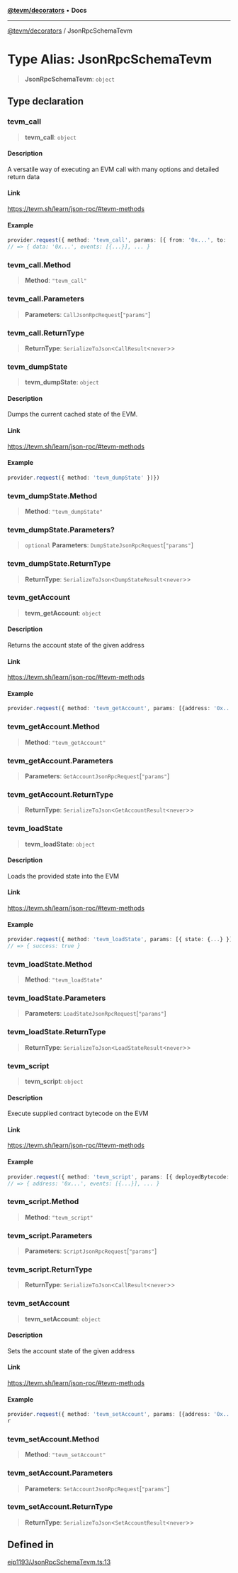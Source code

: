 [**@tevm/decorators**](../README.md) • **Docs**

***

[@tevm/decorators](../globals.md) / JsonRpcSchemaTevm

# Type Alias: JsonRpcSchemaTevm

> **JsonRpcSchemaTevm**: `object`

## Type declaration

### tevm\_call

> **tevm\_call**: `object`

#### Description

A versatile way of executing an EVM call with many options and detailed return data

#### Link

https://tevm.sh/learn/json-rpc/#tevm-methods

#### Example

```ts
provider.request({ method: 'tevm_call', params: [{ from: '0x...', to: '0x...', data: '0x...' }] })})
// => { data: '0x...', events: [{...}], ... }
```

### tevm\_call.Method

> **Method**: `"tevm_call"`

### tevm\_call.Parameters

> **Parameters**: `CallJsonRpcRequest`\[`"params"`\]

### tevm\_call.ReturnType

> **ReturnType**: `SerializeToJson`\<`CallResult`\<`never`\>\>

### tevm\_dumpState

> **tevm\_dumpState**: `object`

#### Description

Dumps the current cached state of the EVM.

#### Link

https://tevm.sh/learn/json-rpc/#tevm-methods

#### Example

```ts
provider.request({ method: 'tevm_dumpState' })})
```

### tevm\_dumpState.Method

> **Method**: `"tevm_dumpState"`

### tevm\_dumpState.Parameters?

> `optional` **Parameters**: `DumpStateJsonRpcRequest`\[`"params"`\]

### tevm\_dumpState.ReturnType

> **ReturnType**: `SerializeToJson`\<`DumpStateResult`\<`never`\>\>

### tevm\_getAccount

> **tevm\_getAccount**: `object`

#### Description

Returns the account state of the given address

#### Link

https://tevm.sh/learn/json-rpc/#tevm-methods

#### Example

```ts
provider.request({ method: 'tevm_getAccount', params: [{address: '0x...' }])})
```

### tevm\_getAccount.Method

> **Method**: `"tevm_getAccount"`

### tevm\_getAccount.Parameters

> **Parameters**: `GetAccountJsonRpcRequest`\[`"params"`\]

### tevm\_getAccount.ReturnType

> **ReturnType**: `SerializeToJson`\<`GetAccountResult`\<`never`\>\>

### tevm\_loadState

> **tevm\_loadState**: `object`

#### Description

Loads the provided state into the EVM

#### Link

https://tevm.sh/learn/json-rpc/#tevm-methods

#### Example

```ts
provider.request({ method: 'tevm_loadState', params: [{ state: {...} }] }])})
// => { success: true }
```

### tevm\_loadState.Method

> **Method**: `"tevm_loadState"`

### tevm\_loadState.Parameters

> **Parameters**: `LoadStateJsonRpcRequest`\[`"params"`\]

### tevm\_loadState.ReturnType

> **ReturnType**: `SerializeToJson`\<`LoadStateResult`\<`never`\>\>

### tevm\_script

> **tevm\_script**: `object`

#### Description

Execute supplied contract bytecode on the EVM

#### Link

https://tevm.sh/learn/json-rpc/#tevm-methods

#### Example

```ts
provider.request({ method: 'tevm_script', params: [{ deployedBytecode: '0x...', args: [...] }] })})
// => { address: '0x...', events: [{...}], ... }
```

### tevm\_script.Method

> **Method**: `"tevm_script"`

### tevm\_script.Parameters

> **Parameters**: `ScriptJsonRpcRequest`\[`"params"`\]

### tevm\_script.ReturnType

> **ReturnType**: `SerializeToJson`\<`CallResult`\<`never`\>\>

### tevm\_setAccount

> **tevm\_setAccount**: `object`

#### Description

Sets the account state of the given address

#### Link

https://tevm.sh/learn/json-rpc/#tevm-methods

#### Example

```ts
provider.request({ method: 'tevm_setAccount', params: [{address: '0x...', value: '0x42' }])})
r
```

### tevm\_setAccount.Method

> **Method**: `"tevm_setAccount"`

### tevm\_setAccount.Parameters

> **Parameters**: `SetAccountJsonRpcRequest`\[`"params"`\]

### tevm\_setAccount.ReturnType

> **ReturnType**: `SerializeToJson`\<`SetAccountResult`\<`never`\>\>

## Defined in

[eip1193/JsonRpcSchemaTevm.ts:13](https://github.com/evmts/tevm-monorepo/blob/main/packages/decorators/src/eip1193/JsonRpcSchemaTevm.ts#L13)
